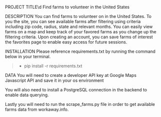 PROJECT TITLE\d
Find farms to volunteer in the United States

DESCRIPTION
You can find farms to volunteer on in the United States. To you the site, you can see available farms after filtering using criteria including zip code, radius, state and relevant months. You can easily view farms on a map and keep track of your favored farms as you change up the filtering criteria. Upon creating  an account, you can save farms of interest the favorites page to enable easy access for future sessions.

INSTALLATION
Please reference requirements.txt by running the command below in your terminal.

> - pip install -r requirements.txt


DATA
You will need to create a developer API key at Google Maps Javascript API and save it in your os environment

You will also need to install a PostgreSQL connection in the backend to enable data querying.

Lastly you will need to run the scrape_farms.py file in order to get available farms data from workaway.info.

